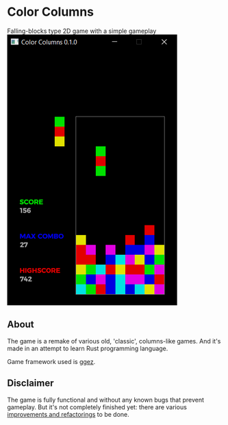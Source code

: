 # Color Columns
Falling-blocks type 2D game with a simple gameplay
[![Gameplay screenshot](github-resources/cc_gameplay_0.png)](#)

## About
The game is a remake of various old, 'classic', columns-like games.
And it's made in an attempt to learn Rust programming language.

Game framework used is [ggez](https://ggez.rs/).

## Disclaimer
The game is fully functional and without any known bugs that prevent gameplay.
But it's not completely finished yet: there are various [improvements and refactorings](https://github.com/rdrmic/color-columns/issues) to be done.
